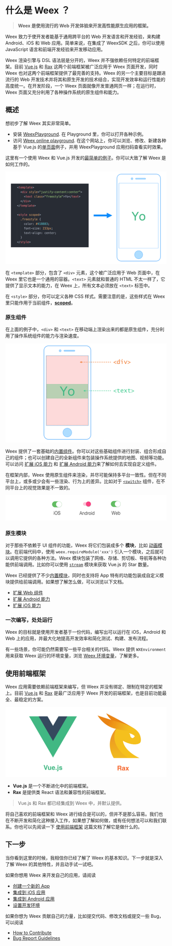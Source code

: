 # 什么是 Weex ？

<!-- toc -->

> **Weex 是使用流行的 Web 开发体验来开发高性能原生应用的框架。**

Weex 致力于使开发者能基于通用跨平台的 Web 开发语言和开发经验，来构建 Android、iOS 和 Web 应用。简单来说，在集成了 WeexSDK 之后，你可以使用 JavaScript 语言和前端开发经验来开发移动应用。

Weex 渲染引擎与 DSL 语法层是分开的，Weex 并不强依赖任何特定的前端框架。目前 [Vue.js](https://vuejs.org/) 和 [Rax](https://alibaba.github.io/rax/) 这两个前端框架被广泛应用于 Weex 页面开发，同时 Weex 也对这两个前端框架提供了最完善的支持。Weex 的另一个主要目标是跟进流行的 Web 开发技术并将其和原生开发的技术结合，实现开发效率和运行性能的高度统一。在开发阶段，一个 Weex 页面就像开发普通网页一样；在运行时，Weex 页面又充分利用了各种操作系统的原生组件和能力。

## 概述

想初步了解 Weex 其实非常简单。

* 安装 [WeexPlayground](http://weex.apache.org/tools/playground.html). 在 Playground 里，你可以打开各种示例。
* 访问 [Weex online playground](http://dotwe.org/vue). 在这个网站上，你可以浏览、修改、新建各种基于 Vue.js 的[单页面]((https://vuejs.org/v2/guide/single-file-components.html))例子，并用 WeexPlayground 应用扫码查看实时效果。

这里有一个使用 Weex 和 Vue.js 开发的[最简单的例子](http://dotwe.org/vue/8da01827631b21150a12dd54d7114380)。你可以大致了解 Weex 是如何工作的。

![Weex Example](./images/weex-example-yo.png)

在 `<template>` 部分，包含了 `<div>` 元素，这个被广泛应用于 Web 页面中，在 Weex 里它也是一个通用的容器。`<text>` 元素就和普通的 HTML 不太一样了，它提供了显示文本的能力，在 Weex 上，所有文本必须放在 `<text>` 标签中。

在 `<style>` 部分，你可以定义各种 CSS 样式。需要注意的是，这些样式在 Weex 里只能作用于当前组件，[**scoped**](https://vue-loader.vuejs.org/en/features/scoped-css.html)。

### 原生组件

在上面的例子中，`<div>` 和 `<text>` 在移动端上渲染出来的都是原生组件，充分利用了操作系统组件的能力与渲染速度。

![Native Components](../../guide/images/native-component.png)

Weex 提供了一套基础的[内置组件](../docs/components/div.html)。你可以对这些基础组件进行封装、组合形成自己的组件；也可以创建自己的全新组件来包装操作系统提供的地图、视频等功能。可以访问 [扩展 iOS 能力](./extend/extend-ios.html) 和 [扩展 Android 能力](./extend/extend-android.html)来了解如何去实现自定义组件。

在框架内部，Weex 使用原生组件来渲染，并尽可能保持多平台一致性。但在不同平台上，或多或少会有一些渲染、行为上的差异。比如对于 [`<switch>`](http://dotwe.org/vue/d96943452b6708422197c47920903823) 组件，在不同平台上的视觉效果是不一致的。

![Different switch](./images/different-switch.png)

### 原生模块

对于那些不依赖于 UI 组件的功能，Weex 将它们包装成多个 **模块**，比如 [动画模块](../docs/modules/animation.html)。在前端代码中，使用 `weex.requireModule('xxx')` 引入一个模块，之后就可以调用它提供的各种方法。Weex 模块包装了网络、存储、剪切板、导航等各种功能供前端调用。比如你可以使用 [`stream`](http://dotwe.org/vue/2ae062b6a04124a35bbe2da3b1e5c07b) 模块来获取 Vue.js 的 Star 数量。

Weex 已经提供了不少[内置模块](../docs/modules/animation.html)，同时也支持将 App 特有的功能包装成自定义模块提供给前端调用。如果想了解怎么做，可以浏览以下文档。

* [扩展 Web 组件](./extend/extend-web.html)
* [扩展 Android 能力](./extend/extend-android.html)
* [扩展 iOS 能力](./extend/extend-ios.html)

### 一次编写，处处运行

Weex 的目标就是使用开发者基于一份代码，编写出可以运行在 iOS，Android 和 Web 上的应用，并最大化地提高开发效率和简化测试、构建、发布流程。

有一些场景，你可能仍然需要写一些平台相关的代码。Weex 提供 `WXEnvironment` 用来获取 Weex 运行的环境变量，浏览 [Weex 环境变量](../docs/api/weex-variable.html)，了解更多。

## 使用前端框架

Weex 应用需要依赖前端框架来编写，但 Weex 并没有绑定、限制在特定的框架上。目前 [Vue.js](https://vuejs.org/) 和 [Rax](https://alibaba.github.io/rax/) 是最广泛应用于 Weex 开发的前端框架，也是目前功能最全、最稳定的方案。

![Vue 和 Rax](./images/vue-rax.png)

- **Vue.js** 是一个不断进化中的前端框架。
- **Rax** 是提供类 React 语法和兼容性的前端框架。

> Vue.js 和 Rax 都已经集成到 Weex 中，并默认提供。

将自己喜欢的前端框架和 Weex 进行结合是可以的，但并不是那么容易。我们也在不断开发和简化这种接入工作，如果想了解如何做，或有任何想法可以和我们联系。你也可以先阅读一下 [使用前端框架](./front-end-frameworks.html) 这篇文档了解它是做什么的。


## 下一步

当你看到这里的时候，我相信你已经了解了 Weex 的基本知识。下一步就是深入了解 Weex 的其他特性，并且动手试一试吧。

如果你想用 Weex 来开发自己的应用，请阅读

- [创建一个新的 App](./develop/create-a-new-app.html)
- [集成到 iOS 应用](./develop/integrate-to-iOS-app.html)
- [集成到 Android 应用](./develop/integrate-to-android-app.html)
- [设置开发环境](./develop/setup-develop-environment.html)

如果你想为 Weex 贡献自己的力量，比如提交代码、修改文档或提交一些 Bug，可以阅读

- [How to Contribute](./contribute/how-to-contribute.html)
- [Bug Report Guidelines](./contribute/bug-report-guidelines.html)
